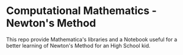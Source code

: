 # Computational Mathematics - Newton's Method
This repo provide Mathematica's libraries and a Notebook useful for a better learning of Newton's Method for an High School kid.
